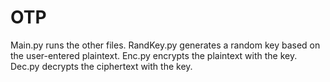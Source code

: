 # OTP

Main.py runs the other files.
RandKey.py generates a random key based on the user-entered plaintext.
Enc.py encrypts the plaintext with the key.
Dec.py decrypts the ciphertext with the key.
